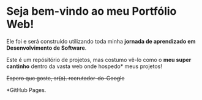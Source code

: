 
# Seja bem-vindo ao meu Portfólio Web!

Ele foi e será construído utilizando toda minha **jornada de aprendizado em Desenvolvimento de Software**.
 
Este é um repósitório de projetos, mas costumo vê-lo como o **meu super cantinho** dentro da vasta web onde hospedo* meus projetos!

~~Espero que goste, sr(a). recrutador-do-Google~~


*GitHub Pages.


